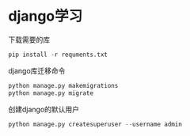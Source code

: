 # django学习

下载需要的库

```python
pip install -r requments.txt
```





django库迁移命令

```python
python manage.py makemigrations
python manage.py migrate
```





创建django的默认用户

```python
python manage.py createsuperuser --username admin
```

